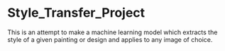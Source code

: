 # Style_Transfer_Project

This is an attempt to make a machine learning model which extracts the style of a given painting or design and applies to any image of choice.
